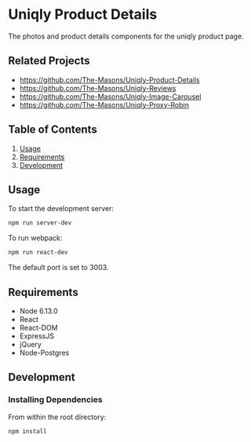# Uniqly Product Details

The photos and product details components for the uniqly product page.

## Related Projects

  - https://github.com/The-Masons/Uniqly-Product-Details
  - https://github.com/The-Masons/Uniqly-Reviews
  - https://github.com/The-Masons/Uniqly-Image-Carousel
  - https://github.com/The-Masons/Uniqly-Proxy-Robin

## Table of Contents

1. [Usage](#Usage)
1. [Requirements](#requirements)
1. [Development](#development)

## Usage

To start the development server:

```sh
npm run server-dev
```

To run webpack:

```sh
npm run react-dev
```

The default port is set to 3003.

## Requirements

- Node 6.13.0
- React
- React-DOM
- ExpressJS
- jQuery
- Node-Postgres

## Development

### Installing Dependencies

From within the root directory:

```sh
npm install
```
